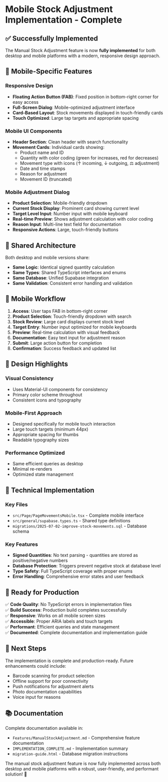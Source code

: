 # Mobile Stock Adjustment Implementation - Complete

## ✅ Successfully Implemented

The Manual Stock Adjustment feature is now **fully implemented** for both desktop and mobile platforms with a modern, responsive design approach.

## 🎯 Mobile-Specific Features

### Responsive Design
- **Floating Action Button (FAB)**: Fixed position in bottom-right corner for easy access
- **Full-Screen Dialog**: Mobile-optimized adjustment interface
- **Card-Based Layout**: Stock movements displayed in touch-friendly cards
- **Touch Optimized**: Large tap targets and appropriate spacing

### Mobile UI Components
- **Header Section**: Clean header with search functionality
- **Movement Cards**: Individual cards showing:
  - Product name and ID
  - Quantity with color coding (green for increases, red for decreases)
  - Movement type with icons (↑ incoming, ↓ outgoing, ⚖ adjustment)
  - Date and time stamps
  - Reason for adjustment
  - Movement ID (truncated)

### Mobile Adjustment Dialog
- **Product Selection**: Mobile-friendly dropdown
- **Current Stock Display**: Prominent card showing current level
- **Target Level Input**: Number input with mobile keyboard
- **Real-time Preview**: Shows adjustment calculation with color coding
- **Reason Input**: Multi-line text field for documentation
- **Responsive Actions**: Large, touch-friendly buttons

## 🔄 Shared Architecture

Both desktop and mobile versions share:
- **Same Logic**: Identical signed quantity calculation
- **Same Types**: Shared TypeScript interfaces and enums
- **Same Database**: Unified Supabase integration
- **Same Validation**: Consistent error handling and validation

## 📱 Mobile Workflow

1. **Access**: User taps FAB in bottom-right corner
2. **Product Selection**: Touch-friendly dropdown with search
3. **Stock Review**: Large card displays current stock level
4. **Target Entry**: Number input optimized for mobile keyboards
5. **Preview**: Real-time calculation with visual feedback
6. **Documentation**: Easy text input for adjustment reason
7. **Submit**: Large action button for completion
8. **Confirmation**: Success feedback and updated list

## 🎨 Design Highlights

### Visual Consistency
- Uses Material-UI components for consistency
- Primary color scheme throughout
- Consistent icons and typography

### Mobile-First Approach
- Designed specifically for mobile touch interaction
- Large touch targets (minimum 44px)
- Appropriate spacing for thumbs
- Readable typography sizes

### Performance Optimized
- Same efficient queries as desktop
- Minimal re-renders
- Optimized state management

## 🔧 Technical Implementation

### Key Files
- `src/Page/PageMovementsMobile.tsx` - Complete mobile interface
- `src/general/supabase.types.ts` - Shared type definitions
- `migrations/2025-07-02-improve-stock-movements.sql` - Database schema

### Key Features
- **Signed Quantities**: No text parsing - quantities are stored as positive/negative numbers
- **Database Protection**: Triggers prevent negative stock at database level
- **Type Safety**: Full TypeScript coverage with proper enums
- **Error Handling**: Comprehensive error states and user feedback

## 🚀 Ready for Production

✅ **Code Quality**: No TypeScript errors in implementation files  
✅ **Build Success**: Production build completes successfully  
✅ **Responsive**: Works on all mobile screen sizes  
✅ **Accessible**: Proper ARIA labels and touch targets  
✅ **Performant**: Efficient queries and state management  
✅ **Documented**: Complete documentation and implementation guide  

## 🎯 Next Steps

The implementation is complete and production-ready. Future enhancements could include:
- Barcode scanning for product selection
- Offline support for poor connectivity
- Push notifications for adjustment alerts
- Photo documentation capabilities
- Voice input for reasons

## 📚 Documentation

Complete documentation available in:
- `Features/ManualStockAdjustment.md` - Comprehensive feature documentation
- `IMPLEMENTATION_COMPLETE.md` - Implementation summary
- `migration-guide.html` - Database migration instructions

The manual stock adjustment feature is now fully implemented across both desktop and mobile platforms with a robust, user-friendly, and performant solution! 🎉
